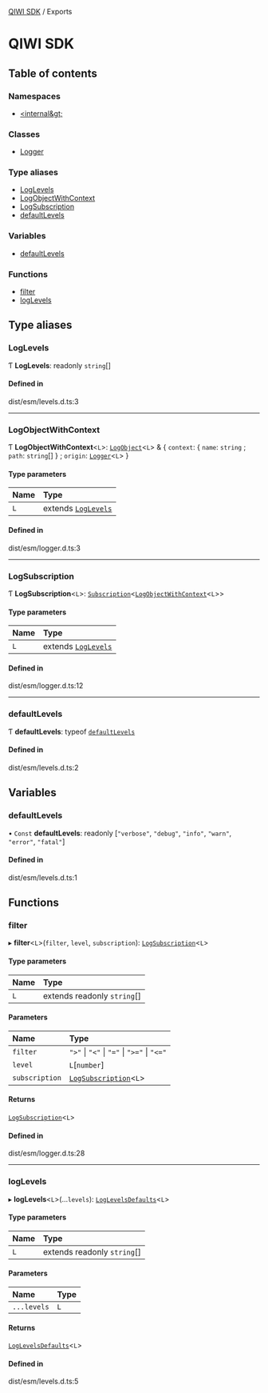 [QIWI SDK](README.md) / Exports

# QIWI SDK

## Table of contents

### Namespaces

- [&lt;internal\&gt;](modules/internal_.md)

### Classes

- [Logger](classes/Logger.md)

### Type aliases

- [LogLevels](modules.md#loglevels)
- [LogObjectWithContext](modules.md#logobjectwithcontext)
- [LogSubscription](modules.md#logsubscription)
- [defaultLevels](modules.md#defaultlevels)

### Variables

- [defaultLevels](modules.md#defaultlevels-1)

### Functions

- [filter](modules.md#filter)
- [logLevels](modules.md#loglevels-1)

## Type aliases

### LogLevels

Ƭ **LogLevels**: readonly `string`[]

#### Defined in

dist/esm/levels.d.ts:3

___

### LogObjectWithContext

Ƭ **LogObjectWithContext**<`L`\>: [`LogObject`](modules/internal_.md#logobject)<`L`\> & { `context`: { `name`: `string` ; `path`: `string`[]  } ; `origin`: [`Logger`](classes/Logger.md)<`L`\>  }

#### Type parameters

| Name | Type |
| :------ | :------ |
| `L` | extends [`LogLevels`](modules.md#loglevels) |

#### Defined in

dist/esm/logger.d.ts:3

___

### LogSubscription

Ƭ **LogSubscription**<`L`\>: [`Subscription`](modules/internal_.md#subscription)<[`LogObjectWithContext`](modules.md#logobjectwithcontext)<`L`\>\>

#### Type parameters

| Name | Type |
| :------ | :------ |
| `L` | extends [`LogLevels`](modules.md#loglevels) |

#### Defined in

dist/esm/logger.d.ts:12

___

### defaultLevels

Ƭ **defaultLevels**: typeof [`defaultLevels`](modules.md#defaultlevels-1)

#### Defined in

dist/esm/levels.d.ts:2

## Variables

### defaultLevels

• `Const` **defaultLevels**: readonly [``"verbose"``, ``"debug"``, ``"info"``, ``"warn"``, ``"error"``, ``"fatal"``]

#### Defined in

dist/esm/levels.d.ts:1

## Functions

### filter

▸ **filter**<`L`\>(`filter`, `level`, `subscription`): [`LogSubscription`](modules.md#logsubscription)<`L`\>

#### Type parameters

| Name | Type |
| :------ | :------ |
| `L` | extends readonly `string`[] |

#### Parameters

| Name | Type |
| :------ | :------ |
| `filter` | ``">"`` \| ``"<"`` \| ``"="`` \| ``">="`` \| ``"<="`` |
| `level` | `L`[`number`] |
| `subscription` | [`LogSubscription`](modules.md#logsubscription)<`L`\> |

#### Returns

[`LogSubscription`](modules.md#logsubscription)<`L`\>

#### Defined in

dist/esm/logger.d.ts:28

___

### logLevels

▸ **logLevels**<`L`\>(...`levels`): [`LogLevelsDefaults`](modules/internal_.md#loglevelsdefaults)<`L`\>

#### Type parameters

| Name | Type |
| :------ | :------ |
| `L` | extends readonly `string`[] |

#### Parameters

| Name | Type |
| :------ | :------ |
| `...levels` | `L` |

#### Returns

[`LogLevelsDefaults`](modules/internal_.md#loglevelsdefaults)<`L`\>

#### Defined in

dist/esm/levels.d.ts:5
